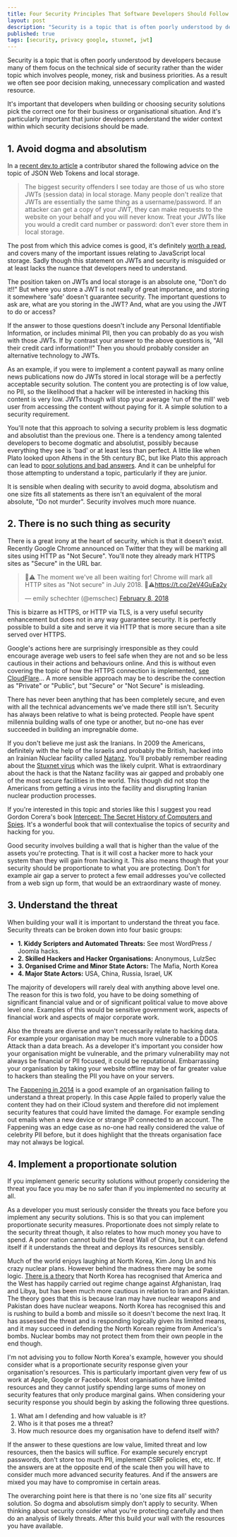 ```yaml
---
title: Four Security Principles That Software Developers Should Follow
layout: post
description: "Security is a topic that is often poorly understood by developers because many of them focus on the technical side of security rather than the wider topic"
published: true
tags: [security, privacy google, stuxnet, jwt]
---
```

Security is a topic that is often poorly understood by developers because many of them focus on the technical side of security rather than the wider topic which involves people, money, risk and business priorities. As a result we often see poor decision making, unnecessary complication and wasted resource.

It's important that developers when building or choosing security solutions pick the correct one for their business or organisational situation. And it's particularly important that junior developers understand the wider context within which security decisions should be made.

## 1. Avoid dogma and absolutism

In a [recent dev.to article](https://dev.to/rdegges/please-stop-using-local-storage-1i04) a contributor shared the following advice on the topic of JSON Web Tokens and local storage.

> The biggest security offenders I see today are those of us who store JWTs (session data) in local storage. Many people don't realize that JWTs are essentially the same thing as a username/password. If an attacker can get a copy of your JWT, they can make requests to the website on your behalf and you will never know. Treat your JWTs like you would a credit card number or password: don't ever store them in local storage.

The post from which this advice comes is good, it's definitely [worth a read](https://dev.to/rdegges/please-stop-using-local-storage-1i04), and covers many of the important issues relating to JavaScript local storage. Sadly though this statement on JWTs and security is misguided or at least lacks the nuance that developers need to understand.

The position taken on JWTs and local storage is an absolute one, "Don't do it!!" But where you store a JWT is not really of great importance, and storing it somewhere 'safe' doesn't guarantee security. The important questions to ask are, what are you storing in the JWT? And, what are you using the JWT to do or access?

If the answer to those questions doesn't include any Personal Identifiable Information, or includes minimal PII, then you can probably do as you wish with those JWTs. If by contrast your answer to the above questions is, "All their credit card information!!" Then you should probably consider an alternative technology to JWTs.

As an example, if you were to implement a content paywall as many online news publications now do JWTs stored in local storage will be a perfectly acceptable security solution. The content you are protecting is of low value, no PII, so the likelihood that a hacker will be interested in hacking this content is very low. JWTs though will stop your average 'run of the mill' web user from accessing the content without paying for it. A simple solution to a security requirement.

You'll note that this approach to solving a security problem is less dogmatic and absolutist than the previous one. There is a tendency among talented developers to become dogmatic and absolutist, possibly because everything they see is 'bad' or at least less than perfect. A little like when Plato looked upon Athens in the 5th century BC, but like Plato this approach can lead to [poor solutions and bad answers](https://en.wikipedia.org/wiki/Plato#The_state). And it can be unhelpful for those attempting to understand a topic, particularly if they are junior.

It is sensible when dealing with security to avoid dogma, absolutism and one size fits all statements as there isn't an equivalent of the moral absolute, "Do not murder". Security involves much more nuance.

## 2. There is no such thing as security

There is a great irony at the heart of security, which is that it doesn't exist. Recently Google Chrome announced on Twitter that they will be marking all sites using HTTP as "Not Secure". You'll note they already mark HTTPS sites as "Secure" in the URL bar.

<blockquote class="twitter-tweet" data-lang="en"><p lang="en" dir="ltr">🔐⚠️ The moment we&#39;ve all been waiting for! Chrome will mark all HTTP sites as &quot;Not secure&quot; in July 2018. 🔐⚠️<a href="https://t.co/2eV4GuEa2y">https://t.co/2eV4GuEa2y</a></p>&mdash; emily schechter (@emschec) <a href="https://twitter.com/emschec/status/961662132012986368?ref_src=twsrc%5Etfw">February 8, 2018</a></blockquote>
<script async src="https://platform.twitter.com/widgets.js" charset="utf-8"></script>

This is bizarre as HTTPS, or HTTP via TLS, is a very useful security enhancement but does not in any way guarantee security. It is perfectly possible to build a site and serve it via HTTP that is more secure than a site served over HTTPS.

Google's actions here are surprisingly irresponsible as they could encourage average web users to feel safe when they are not and so be less cautious in their actions and behaviours online. And this is without even covering the topic of how the HTTPS connection is implemented, [see CloudFlare](https://www.cloudflare.com/ssl/)... A more sensible approach may be to describe the connection as "Private" or "Public", but "Secure" or "Not Secure" is misleading.

There has never been anything that has been completely secure, and even with all the technical advancements we've made there still isn't. Security has always been relative to what is being protected. People have spent millennia building walls of one type or another, but no-one has ever succeeded in building an impregnable dome.

If you don't believe me just ask the Iranians. In 2009 the Americans, definitely with the help of the Israelis and probably the British, hacked into an Irainian Nuclear facility called [Natanz](https://en.wikipedia.org/wiki/Stuxnet#Natanz_nuclear_facilities). You'll probably remember reading about the [Stuxnet virus](https://en.wikipedia.org/wiki/Stuxnet) which was the likely culprit. What is extraordinary about the hack is that the Natanz facility was air gapped and probably one of the most secure facilities in the world. This though did not stop the Americans from getting a virus into the facility and disrupting Iranian nuclear production processes.

If you're interested in this topic and stories like this I suggest you read Gordon Corera's book [Intercept: The Secret History of Computers and Spies](https://www.amazon.co.uk/Intercept-Secret-History-Computers-Spies/dp/1780227841/). It's a wonderful book that will contextualise the topics of security and hacking for you.

Good security involves building a wall that is higher than the value of the assets you're protecting. That is it will cost a hacker more to hack your system than they will gain from hacking it. This also means though that your security should be proportionate to what you are protecting. Don't for example air gap a server to protect a few email addresses you've collected from a web sign up form, that would be an extraordinary waste of money.

## 3. Understand the threat

When building your wall it is important to understand the threat you face. Security threats can be broken down into four basic groups:

- **1. Kiddy Scripters and Automated Threats:** See most WordPress / Joomla hacks.
- **2. Skilled Hackers and Hacker Organisations:** Anonymous, LulzSec
- **3. Organised Crime and Minor State Actors:** The Mafia, North Korea
- **4. Major State Actors:** USA, China, Russia, Israel, UK

The majority of developers will rarely deal with anything above level one. The reason for this is two fold, you have to be doing something of significant financial value and or of significant political value to move above level one. Examples of this would be sensitive government work, aspects of financial work and aspects of major corporate work.

Also the threats are diverse and won't necessarily relate to hacking data. For example your organisation may be much more vulnerable to a DDOS Attack than a data breach. As a developer it's important you consider how your organisation might be vulnerable, and the primary vulnerability may not always be financial or PII focused, it could be reputational. Embarrassing your organisation by taking your website offline may be of far greater value to hackers than stealing the PII you have on your servers.

The [Fappening in 2014](https://en.wikipedia.org/wiki/ICloud_leaks_of_celebrity_photos) is a good example of an organisation failing to understand a threat properly. In this case Apple failed to properly value the content they had on their iCloud system and therefore did not implement security features that could have limited the damage. For example sending out emails when a new device or strange IP connected to an account. The Fappening was an edge case as no-one had really considered the value of celebrity PII before, but it does highlight that the threats organisation face may not always be logical.   

## 4. Implement a proportionate solution

If you implement generic security solutions without properly considering the threat you face you may be no safer than if you implemented no security at all.

As a developer you must seriously consider the threats you face before you implement any security solutions. This is so that you can implement proportionate security measures. Proportionate does not simply relate to the security threat though, it also relates to how much money you have to spend. A poor nation cannot build the Great Wall of China, but it can defend itself if it understands the threat and deploys its resources sensibly.

Much of the world enjoys laughing at North Korea, Kim Jong Un and his crazy nuclear plans. However behind the madness there may be some logic. [There is a theory](https://mondediplo.com/2017/10/01northkorea) that North Korea has recognised that America and the West has happily carried out regime change against Afghanistan, Iraq and Libya, but has been much more cautious in relation to Iran and Pakistan. The theory goes that this is because Iran may have nuclear weapons and Pakistan does have nuclear weapons. North Korea has recognised this and is rushing to build a bomb and missile so it doesn't become the next Iraq. It has assessed the threat and is responding logically given its limited means, and it may succeed in defending the North Korean regime from America's bombs. Nuclear bombs may not protect them from their own people in the end though.

I'm not advising you to follow North Korea's example, however you should consider what is a proportionate security response given your organisation's resources. This is particularly important given very few of us work at Apple, Google or Facebook. Most organisations have limited resources and they cannot justify spending large sums of money on security features that only produce marginal gains. When considering your security response you should begin by asking the following three questions.

1. What am I defending and how valuable is it?
2. Who is it that poses me a threat?
3. How much resource does my organisation have to defend itself with?

If the answer to these questions are low value, limited threat and low resources, then the basics will suffice. For example securely encrypt passwords, don't store too much PII, implement CSRF policies, etc, etc. If the answers are at the opposite end of the scale then you will have to consider much more advanced security features. And if the answers are mixed you may have to compromise in certain areas.

The overarching point here is that there is no 'one size fits all' security solution. So dogma and absolutism simply don't apply to security. When thinking about security consider what you're protecting carefully and then do an analysis of likely threats. After this build your wall with the resources you have available.

